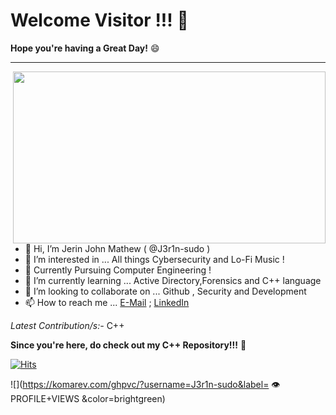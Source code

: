 # Welcome Visitor !!! 👋

**Hope you're having a Great Day!** 😄
- - - -

<img src="https://user-images.githubusercontent.com/71806917/113606471-b1930e00-9665-11eb-9b06-6b214bf67b5f.gif" align="right" height="275" width="500">

- 👋 Hi, I’m Jerin John Mathew ( @J3r1n-sudo )
- 👀 I’m interested in ... All things Cybersecurity and Lo-Fi Music !
- 📝 Currently Pursuing Computer Engineering !
- 🌱 I’m currently learning ... Active Directory,Forensics and C++ language
- 💞️ I’m looking to collaborate on ... Github , Security and Development
- 📫 How to reach me ... [E-Mail](jerinjohnmathew200060@gmail.com) ; [LinkedIn](https://www.linkedin.com/in/jerin-john-mathew-7a20b7134)


*Latest Contribution/s:-*  C++

**Since you're here, do check out my C++ Repository!!!** 🙂 

[![Hits](https://hits.seeyoufarm.com/api/count/incr/badge.svg?url=https%3A%2F%2Fgithub.com%2FJ3r1n-sudo&count_bg=%2370DF1C&title_bg=%23555555&icon=prometheus.svg&icon_color=%2335C3FD&title=Visitor+Count&edge_flat=false)](https://hits.seeyoufarm.com)


![](https://komarev.com/ghpvc/?username=J3r1n-sudo&label= 👁️ PROFILE+VIEWS &color=brightgreen)

<!---
J3r1n-sudo/J3r1n-sudo is a ✨ special ✨ repository because its `README.md` (this file) appears on your GitHub profile.
You can click the Preview link to take a look at your changes.  other gif links : **https://media.giphy.com/media/fwbZnTftCXVocKzfxR/giphy.gif**
--->

